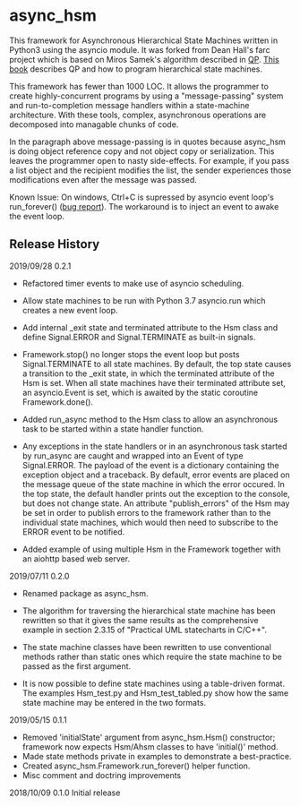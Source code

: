 # async_hsm

This framework for Asynchronous Hierarchical State Machines written in Python3 using 
the asyncio module. It was forked from Dean Hall's farc project which is based on 
Miros Samek's algorithm described in [QP](www.state-machine.com).
[This book](https://newcontinuum.dl.sourceforge.net/project/qpc/doc/PSiCC2.pdf)
describes QP and how to program hierarchical state machines.

This framework has fewer than 1000 LOC.  It allows the programmer to create
highly-concurrent programs by using a "message-passing" system and
run-to-completion message handlers within a state-machine architecture.
With these tools, complex, asynchronous operations are decomposed
into managable chunks of code.

In the paragraph above message-passing is in quotes because async_hsm is doing
object reference copy and not object copy or serialization.
This leaves the programmer open to nasty side-effects.
For example, if you pass a list object and the recipient modifies the list,
the sender experiences those modifications even after the message was passed.

Known Issue: On windows, Ctrl+C is supressed by asyncio event loop's
run_forever() ([bug report](https://bugs.python.org/issue23057)).
The workaround is to inject an event to awake the event loop.


## Release History

2019/09/28  0.2.1
- Refactored timer events to make use of asyncio scheduling.

- Allow state machines to be run with Python 3.7 asyncio.run which creates a
  new event loop.

- Add internal _exit state and terminated attribute to the Hsm class and define
  Signal.ERROR and Signal.TERMINATE as built-in signals. 

- Framework.stop() no longer stops the event loop but posts Signal.TERMINATE
  to all state machines. By default, the top state causes a transition to the 
  _exit state, in which the terminated attribute of the Hsm is set. When all
  state machines have their terminated attribute set, an asyncio.Event is set, 
  which is awaited by the static coroutine Framework.done().

- Added run_async method to the Hsm class to allow an asynchronous task to be
  started within a state handler function.

- Any exceptions in the state handlers or in an asynchronous task started by 
  run_async are caught and wrapped into an Event of type Signal.ERROR. The 
  payload of the event is a dictionary containing the exception object and a
  traceback. By default, error events are placed on the message queue of the
  state machine in which the error occured. In the top state, the default
  handler prints out the exception to the console, but does not change state.
  An attribute "publish_errors" of the Hsm may be set in order to publish 
  errors to the framework rather than to the individual state machines, which
  would then need to subscribe to the ERROR event to be notified.

- Added example of using multiple Hsm in the Framework together with an 
  aiohttp based web server.

2019/07/11  0.2.0
- Renamed package as async_hsm. 

- The algorithm for traversing the hierarchical state machine has been 
  rewritten so that it gives the same results as the comprehensive example
  in section 2.3.15 of "Practical UML statecharts in C/C++".

- The state machine classes have been rewritten to use conventional methods 
  rather than static ones which require the state machine to be passed as 
  the first argument.

- It is now possible to define state machines using a table-driven format.
  The examples Hsm_test.py and Hsm_test_tabled.py show how the same state
  machine may be entered in the two formats.

2019/05/15  0.1.1
- Removed 'initialState' argument from async_hsm.Hsm() constructor;
  framework now expects Hsm/Ahsm classes to have 'initial()' method.
- Made state methods private in examples to demonstrate a best-practice.
- Created async_hsm.Framework.run_forever() helper function.
- Misc comment and doctring improvements

2018/10/09  0.1.0   Initial release
